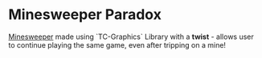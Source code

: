 # Minesweeper Paradox
[Minesweeper](https://en.wikipedia.org/wiki/Minesweeper_(video_game)) made using `TC-Graphics` Library with a **twist** - allows user to continue playing the same game, even after tripping on a mine!
